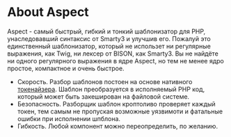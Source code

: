 About Aspect
============

Aspect - самый быстрый, гибкий и тонкий шаблонизатор для PHP, унаследовавший синтаксис от Smarty3 и улучшив его.
Пожалуй это единственный шаблонизатор, который не использет ни регулярные выражения, как Twig, ни лексер от BISON, как Smarty3.
Вы не найдёте ни одного регулярного выражения в ядре Aspect, но тем не менее ядро простое, компактное и очень быстрое.

* Скорость. Разбор шаблонов постоен на основе нативного [токенайзера](http://docs.php.net/tokenizer). Шаблон преобразуется в исполняемый PHP код,
  который может быть закеширован на файловой системе.
* Безопасность. Разборщик шаблон кроптоливо проверяет каждый токен, тем самым не пропуская возможные уязвимоти и фатальные ошибки при исполнении шпблона.
* Гибкость. Любой компонент можно переопределить, по желанию.